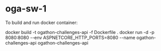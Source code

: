 # oga-sw-1

To build and run docker container:

docker build -t ogathon-challenges-api -f Dockerfile .
docker run -d -p 8080:8080 --env ASPNETCORE_HTTP_PORTS=8080 --name ogathon-challenges-api ogathon-challenges-api